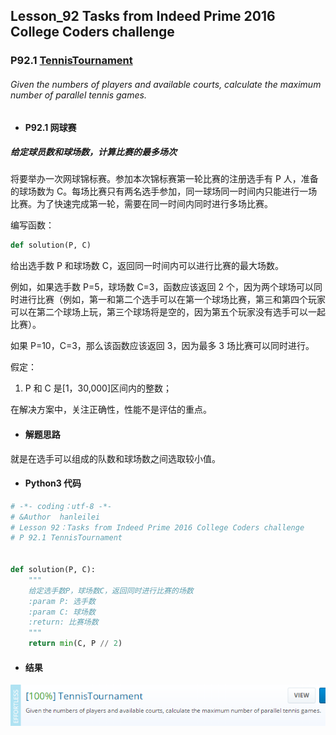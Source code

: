 ## Lesson_92 Tasks from Indeed Prime 2016 College Coders challenge

### P92.1 [TennisTournament](https://app.codility.com/programmers/lessons/92-tasks_from_indeed_prime_2016_college_coders_challenge/tennis_tournament/)

###### Given the numbers of players and available courts, calculate the maximum number of parallel tennis games.

- #### P92.1 网球赛

##### 给定球员数和球场数，计算比赛的最多场次

将要举办一次网球锦标赛。参加本次锦标赛第一轮比赛的注册选手有 P 人，准备的球场数为 C。每场比赛只有两名选手参加，同一球场同一时间内只能进行一场比赛。为了快速完成第一轮，需要在同一时间内同时进行多场比赛。

编写函数：

```python
def solution(P, C)
```

给出选手数 P 和球场数 C，返回同一时间内可以进行比赛的最大场数。

例如，如果选手数 P=5，球场数 C=3，函数应该返回 2 个，因为两个球场可以同时进行比赛（例如，第一和第二个选手可以在第一个球场比赛，第三和第四个玩家可以在第二个球场上玩，第三个球场将是空的，因为第五个玩家没有选手可以一起比赛）。

如果 P=10，C=3，那么该函数应该返回 3，因为最多 3 场比赛可以同时进行。

假定：

1. P 和 C 是[1，30,000]区间内的整数；

在解决方案中，关注正确性，性能不是评估的重点。

- #### 解题思路

就是在选手可以组成的队数和球场数之间选取较小值。

- #### Python3 代码

```python
# -*- coding：utf-8 -*-
# &Author  hanleilei
# Lesson 92：Tasks from Indeed Prime 2016 College Coders challenge
# P 92.1 TennisTournament


def solution(P, C):
    """
    给定选手数P，球场数C，返回同时进行比赛的场数
    :param P: 选手数
    :param C: 球场数
    :return: 比赛场数
    """
    return min(C, P // 2)
```

- #### 结果

![image](https://github.com/hanleilei/codility_lession/blob/master/L92_Tasks%20from%20Indeed%20Prime%202016%20College%20Coders%20challenge/92.1.png)
